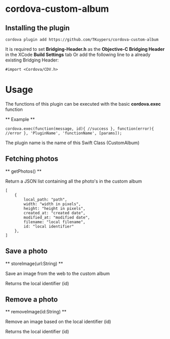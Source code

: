 # cordova-custom-album

## Installing the plugin

```
cordova plugin add https://github.com/TKuypers/cordova-custom-album
```

It is required to set **Bridging-Header.h** as the **Objective-C Bridging Header** in the XCode **Build Settings** tab
Or add the following line to a already existing Bridging Header:

```
#import <Cordova/CDV.h>
```


# Usage

The functions of this plugin can be executed with the basic **cordova.exec** function

** Example **
```
cordova.exec(function(message, id){ //success }, function(error){ //error }, 'PluginName', 'functionName', [params]);
```
The plugin name is the name of this Swift Class (CustomAlbum)

## Fetching photos

** getPhotos() **

Return a JSON list containing all the photo's in the custom album

```
[
	{
		local_path: "path", 
		width: "width in pixels",
		height: "height in pixels",
		created_at: "created date",
		modified_at: "modified date",
		filename: "local filename",
		id: "local identifier"
	},
]
```

## Save a photo

** storeImage(url:String) **

Save an image from the web to the custom album

Returns the local identifier (id)


## Remove a photo

** removeImage(id:String) **

Remove an image based on the local identifier (id)

Returns the local identifier (id)